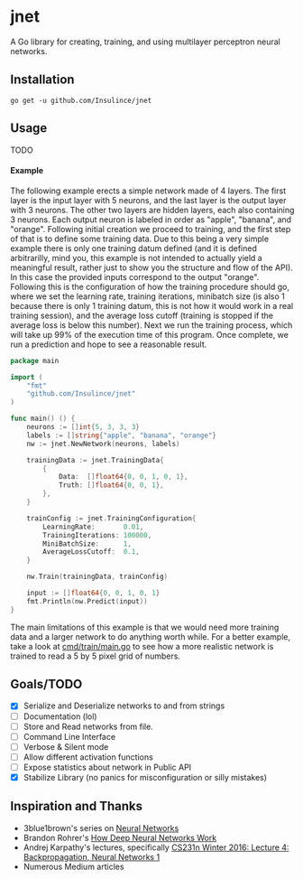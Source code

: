 # jnet

A Go library for creating, training, and using multilayer perceptron neural networks.

## Installation

`go get -u github.com/Insulince/jnet`

## Usage

TODO

#### Example 

The following example erects a simple network made of 4 layers. The first layer is the input layer with 5 neurons, and the last layer is the output layer with 3 neurons. The other two layers are hidden layers, each also containing 3 neurons. Each output neuron is labeled in order as "apple", "banana", and "orange". Following initial creation we proceed to training, and the first step of that is to define some training data. Due to this being a very simple example there is only one training datum defined (and it is defined arbitrarilly, mind you, this example is not intended to actually yield a meaningful result, rather just to show you the structure and flow of the API). In this case the provided inputs correspond to the output "orange". Following this is the configuration of how the training procedure should go, where we set the learning rate, training iterations, minibatch size (is also 1 because there is only 1 training datum, this is not how it would work in a real training session), and the average loss cutoff (training is stopped if the average loss is below this number). Next we run the training process, which will take up 99% of the execution time of this program. Once complete, we run a prediction and hope to see a reasonable result.

```go
package main

import (
	"fmt"
	"github.com/Insulince/jnet"
)

func main() () {
	neurons := []int{5, 3, 3, 3}
	labels := []string{"apple", "banana", "orange"}
	nw := jnet.NewNetwork(neurons, labels)

	trainingData := jnet.TrainingData{
		{
			Data:  []float64{0, 0, 1, 0, 1},
			Truth: []float64{0, 0, 1},
		},
	}

	trainConfig := jnet.TrainingConfiguration{
		LearningRate:       0.01,
		TrainingIterations: 100000,
		MiniBatchSize:      1,
		AverageLossCutoff:  0.1,
	}

	nw.Train(trainingData, trainConfig)

	input := []float64{0, 0, 1, 0, 1}
	fmt.Println(nw.Predict(input))
}
```

The main limitations of this example is that we would need more training data and a larger network to do anything worth while. For a better example, take a look at [cmd/train/main.go](https://github.com/Insulince/jnet/blob/master/cmd/train/main.go) to see how a more realistic network is trained to read a 5 by 5 pixel grid of numbers.

## Goals/TODO

 - [x] Serialize and Deserialize networks to and from strings
 - [ ] Documentation (lol)
 - [ ] Store and Read networks from file.
 - [ ] Command Line Interface
 - [ ] Verbose & Silent mode
 - [ ] Allow different activation functions
 - [ ] Expose statistics about network in Public API
 - [x] Stabilize Library (no panics for misconfiguration or silly mistakes)

## Inspiration and Thanks

- 3blue1brown's series on [Neural Networks](https://www.youtube.com/watch?v=aircAruvnKk)
- Brandon Rohrer's [How Deep Neural Networks Work](https://www.youtube.com/watch?v=ILsA4nyG7I0)
- Andrej Karpathy's lectures, specifically [CS231n Winter 2016: Lecture 4: Backpropagation, Neural Networks 1](https://www.youtube.com/watch?v=i94OvYb6noo)
- Numerous Medium articles
